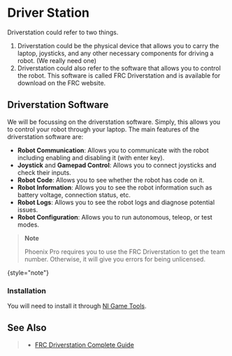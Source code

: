 # Driver Station

Driverstation could refer to two things. 

1. Driverstation could be the physical device that allows you to carry the laptop, joysticks, and any other necessary components for driving a robot. (We really need one)
2. Driverstation could also refer to the software that allows you to control the robot. This software is called FRC Driverstation and is available for download on the FRC website.

## Driverstation Software

We will be focussing on the driverstation software. Simply, this allows you to control your robot through your laptop.
The main features of the driverstation software are:

- **Robot Communication**: Allows you to communicate with the robot including enabling and disabling it (with enter key).
- **Joystick** and **Gamepad Control**: Allows you to connect joysticks and check their inputs.
- **Robot Code**: Allows you to see whether the robot has code on it.
- **Robot Information**: Allows you to see the robot information such as battery voltage, connection status, etc.
- **Robot Logs**: Allows you to see the robot logs and diagnose potential issues.
- **Robot Configuration**: Allows you to run autonomous, teleop, or test modes.

> **Note**
>
> Phoenix Pro requires you to use the FRC Driverstation to get the team number.
> Otherwise, it will give you errors for being unlicensed. 
>
{style="note"}

### Installation
You will need to install it through [NI Game Tools](NI.md).

## See Also
> - [FRC Driverstation Complete Guide](https://docs.wpilib.org/en/stable/docs/software/driverstation/driver-station.html)